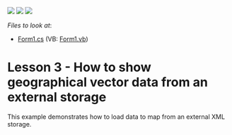 <!-- default badges list -->
![](https://img.shields.io/endpoint?url=https://codecentral.devexpress.com/api/v1/VersionRange/128576867/14.2.3%2B)
[![](https://img.shields.io/badge/Open_in_DevExpress_Support_Center-FF7200?style=flat-square&logo=DevExpress&logoColor=white)](https://supportcenter.devexpress.com/ticket/details/T174365)
[![](https://img.shields.io/badge/📖_How_to_use_DevExpress_Examples-e9f6fc?style=flat-square)](https://docs.devexpress.com/GeneralInformation/403183)
<!-- default badges end -->
<!-- default file list -->
*Files to look at*:

* [Form1.cs](./CS/WinForms_MapControl_Lesson3/Form1.cs) (VB: [Form1.vb](./VB/WinForms_MapControl_Lesson3/Form1.vb))
<!-- default file list end -->
# Lesson 3 - How to show geographical vector data from an external storage


This example demonstrates how to load data to map from an external XML storage.

<br/>


